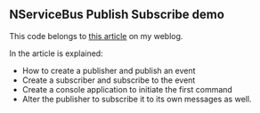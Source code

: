 ## NServiceBus Publish Subscribe demo

This code belongs to [this article](http://dennis.bloggingabout.net/2015/10/28/nservicebus-publish-subscribe-tutorial/) on my weblog.

In the article is explained:
- How to create a publisher and publish an event
- Create a subscriber and subscribe to the event
- Create a console application to initiate the first command
- Alter the publisher to subscribe it to its own messages as well.

